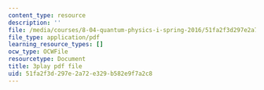 ```yaml
---
content_type: resource
description: ''
file: /media/courses/8-04-quantum-physics-i-spring-2016/51fa2f3d297e2a72e329b582e9f7a2c8_sxzFpOsvfgU.pdf
file_type: application/pdf
learning_resource_types: []
ocw_type: OCWFile
resourcetype: Document
title: 3play pdf file
uid: 51fa2f3d-297e-2a72-e329-b582e9f7a2c8
---
```

